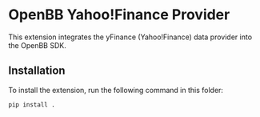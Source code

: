 # OpenBB Yahoo!Finance Provider

This extension integrates the yFinance (Yahoo!Finance) data provider into the OpenBB SDK.

## Installation

To install the extension, run the following command in this folder:

```bash
pip install .
```
